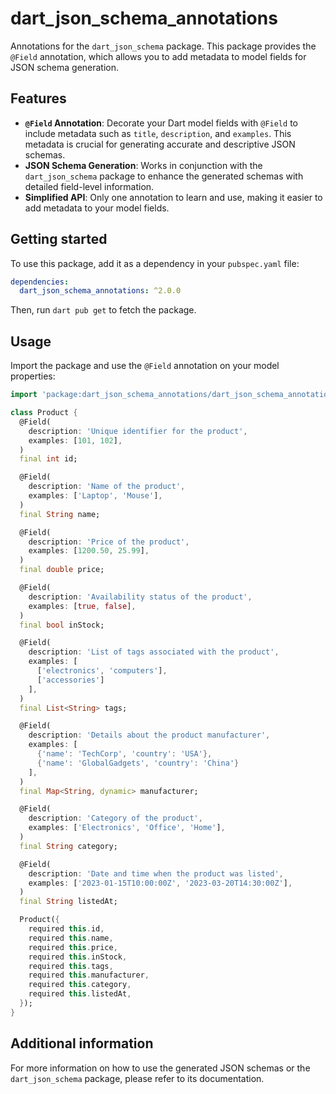 # dart_json_schema_annotations

Annotations for the `dart_json_schema` package. This package provides the `@Field` annotation, which allows you to add metadata to model fields for JSON schema generation.

## Features

- **`@Field` Annotation**: Decorate your Dart model fields with `@Field` to include metadata such as `title`, `description`, and `examples`. This metadata is crucial for generating accurate and descriptive JSON schemas.
- **JSON Schema Generation**: Works in conjunction with the `dart_json_schema` package to enhance the generated schemas with detailed field-level information.
- **Simplified API**: Only one annotation to learn and use, making it easier to add metadata to your model fields.

## Getting started

To use this package, add it as a dependency in your `pubspec.yaml` file:

```yaml
dependencies:
  dart_json_schema_annotations: ^2.0.0
```

Then, run `dart pub get` to fetch the package.

## Usage

Import the package and use the `@Field` annotation on your model properties:

```dart
import 'package:dart_json_schema_annotations/dart_json_schema_annotations.dart';

class Product {
  @Field(
    description: 'Unique identifier for the product',
    examples: [101, 102],
  )
  final int id;

  @Field(
    description: 'Name of the product',
    examples: ['Laptop', 'Mouse'],
  )
  final String name;

  @Field(
    description: 'Price of the product',
    examples: [1200.50, 25.99],
  )
  final double price;

  @Field(
    description: 'Availability status of the product',
    examples: [true, false],
  )
  final bool inStock;

  @Field(
    description: 'List of tags associated with the product',
    examples: [
      ['electronics', 'computers'],
      ['accessories']
    ],
  )
  final List<String> tags;

  @Field(
    description: 'Details about the product manufacturer',
    examples: [
      {'name': 'TechCorp', 'country': 'USA'},
      {'name': 'GlobalGadgets', 'country': 'China'}
    ],
  )
  final Map<String, dynamic> manufacturer;

  @Field(
    description: 'Category of the product',
    examples: ['Electronics', 'Office', 'Home'],
  )
  final String category;

  @Field(
    description: 'Date and time when the product was listed',
    examples: ['2023-01-15T10:00:00Z', '2023-03-20T14:30:00Z'],
  )
  final String listedAt;

  Product({
    required this.id,
    required this.name,
    required this.price,
    required this.inStock,
    required this.tags,
    required this.manufacturer,
    required this.category,
    required this.listedAt,
  });
}
```

## Additional information

For more information on how to use the generated JSON schemas or the `dart_json_schema` package, please refer to its documentation.